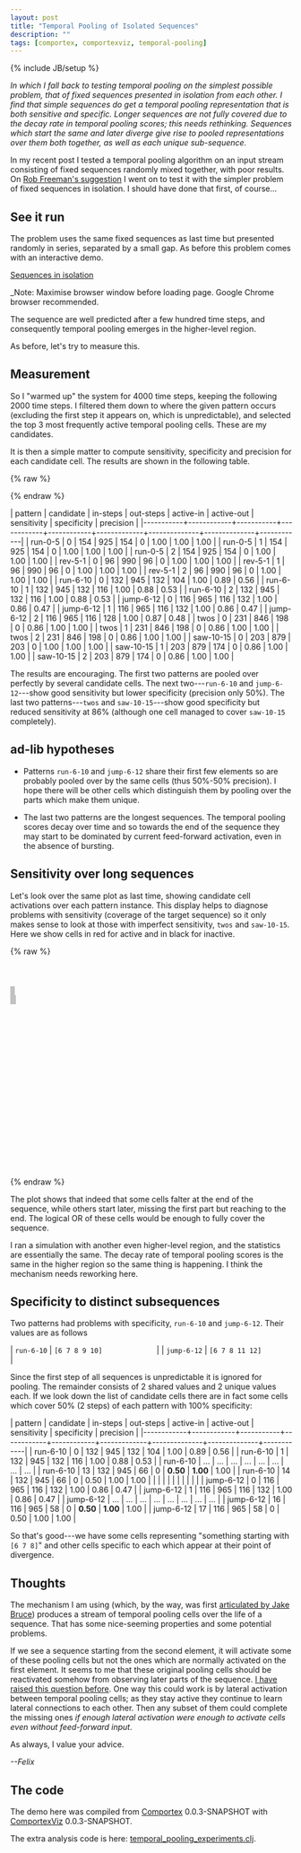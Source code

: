 ```yaml
---
layout: post
title: "Temporal Pooling of Isolated Sequences"
description: ""
tags: [comportex, comportexviz, temporal-pooling]
---
```

{% include JB/setup %}

_In which I fall back to testing temporal pooling on the simplest
possible problem, that of fixed sequences presented in isolation from
each other. I find that simple sequences do get a temporal pooling
representation that is both sensitive and specific. Longer sequences
are not fully covered due to the decay rate in temporal pooling
scores; this needs rethinking. Sequences which start the same and
later diverge give rise to pooled representations over them both
together, as well as each unique sub-sequence._

In my recent post I tested a temporal pooling algorithm on an input
stream consisting of fixed sequences randomly mixed together, with
poor results. On [Rob Freeman's
suggestion](http://lists.numenta.org/pipermail/nupic-theory_lists.numenta.org/2014-September/001377.html)
I went on to test it with the simpler problem of fixed sequences in
isolation. I should have done that first, of course...

## See it run

The problem uses the same fixed sequences as last time but presented
randomly in series, separated by a small gap. As before this problem
comes with an interactive demo.

[Sequences in isolation](/assets/2014-09-29/isolated_1d.html)

_Note: Maximise browser window before loading page. Google Chrome
browser recommended.

The sequence are well predicted after a few hundred time steps, and
consequently temporal pooling emerges in the higher-level region.

As before, let's try to measure this.

## Measurement

So I "warmed up" the system for 4000 time steps, keeping the following
2000 time steps. I filtered them down to where the given pattern
occurs (excluding the first step it appears on, which is
unpredictable), and selected the top 3 most frequently active temporal
pooling cells. These are my candidates.

It is then a simple matter to compute sensitivity, specificity and
precision for each candidate cell. The results are shown in the
following table.

{% raw %}
<style>
td, th { white-space: nowrap; }
</style>
{% endraw %}

|   pattern |  candidate |  in-steps |  out-steps |  active-in |  active-out |  sensitivity |  specificity |  precision |
|-----------+------------+-----------+------------+------------+-------------+--------------+--------------+------------|
|    run-0-5 |          0 |       154 |        925 |        154 |           0 |         1.00 |         1.00 |       1.00 |
|    run-0-5 |          1 |       154 |        925 |        154 |           0 |         1.00 |         1.00 |       1.00 |
|    run-0-5 |          2 |       154 |        925 |        154 |           0 |         1.00 |         1.00 |       1.00 |
|    rev-5-1 |          0 |        96 |        990 |         96 |           0 |         1.00 |         1.00 |       1.00 |
|    rev-5-1 |          1 |        96 |        990 |         96 |           0 |         1.00 |         1.00 |       1.00 |
|    rev-5-1 |          2 |        96 |        990 |         96 |           0 |         1.00 |         1.00 |       1.00 |
|   run-6-10 |          0 |       132 |        945 |        132 |         104 |         1.00 |         0.89 |       0.56 |
|   run-6-10 |          1 |       132 |        945 |        132 |         116 |         1.00 |         0.88 |       0.53 |
|   run-6-10 |          2 |       132 |        945 |        132 |         116 |         1.00 |         0.88 |       0.53 |
|  jump-6-12 |          0 |       116 |        965 |        116 |         132 |         1.00 |         0.86 |       0.47 |
|  jump-6-12 |          1 |       116 |        965 |        116 |         132 |         1.00 |         0.86 |       0.47 |
|  jump-6-12 |          2 |       116 |        965 |        116 |         128 |         1.00 |         0.87 |       0.48 |
|       twos |          0 |       231 |        846 |        198 |           0 |         0.86 |         1.00 |       1.00 |
|       twos |          1 |       231 |        846 |        198 |           0 |         0.86 |         1.00 |       1.00 |
|       twos |          2 |       231 |        846 |        198 |           0 |         0.86 |         1.00 |       1.00 |
|  saw-10-15 |          0 |       203 |        879 |        203 |           0 |         1.00 |         1.00 |       1.00 |
|  saw-10-15 |          1 |       203 |        879 |        174 |           0 |         0.86 |         1.00 |       1.00 |
|  saw-10-15 |          2 |       203 |        879 |        174 |           0 |         0.86 |         1.00 |       1.00 |

The results are encouraging. The first two patterns are pooled over
perfectly by several candidate cells. The next two---`run-6-10` and
`jump-6-12`---show good sensitivity but lower specificity (precision
only 50%). The last two patterns---`twos` and `saw-10-15`---show good
specificity but reduced sensitivity at 86% (although one cell managed
to cover `saw-10-15` completely).

## ad-lib hypotheses

* Patterns `run-6-10` and `jump-6-12` share their first few elements
so are probably pooled over by the same cells (thus 50%-50%
precision). I hope there will be other cells which distinguish them by
pooling over the parts which make them unique.

* The last two patterns are the longest sequences. The temporal
pooling scores decay over time and so towards the end of the sequence
they may start to be dominated by current feed-forward activation,
even in the absence of bursting.

## Sensitivity over long sequences

Let's look over the same plot as last time, showing candidate cell
activations over each pattern instance. This display helps to diagnose
problems with sensitivity (coverage of the target sequence) so it only
makes sense to look at those with imperfect sensitivity, `twos` and
`saw-10-15`. Here we show cells in red for active and in black for
inactive.

{% raw %}
<script src="http://variancecharts.com/cdn/variance-noncommercial-standalone-02c9f8b.min.js"
        charset="UTF-8"></script>
<style>
#runs-plot {
  width: 800px;
  height: 300px;
  margin-left: -60px;
  padding: 40px 20px 40px 60px;
  color: #444444;
  font-family: Helvetica, Arial, sans-serif;
  font-weight: bold;
  font-size: 14px;
}
#runs-plot chart {
  width: 100%;
  height: 45%;
  margin-bottom: 40px;
  background-color: rgba(0,0,0,0.05);
}
#runs-plot .legend-y {
  position: absolute;
  left: -80px;
  top: 50%;
  transform: rotate(-90deg);
}
#runs-plot .legend-x {
  position: absolute;
  width: 100%;
  text-align: center;
  bottom: -30px;
}
#runs-plot .chart-title {
  position: absolute;
  width: 100%;
  text-align: left;
  top: -20px;
}
#runs-plot point {
  width: 6px;
  height: 6px;
  margin-left: -3px;
  margin-top: -3px;
}
#runs-plot .active1 point {
  background-color: rgba(255,0,0,0.5);
}
#runs-plot .active0 point {
  background-color: rgba(0,0,0,0.5);
}
#runs-plot range {
  background-color: rgba(0,0,0,0.10);
  border: 1px solid rgba(0,0,0,0.15);
  border-width: 0px 1px;
}
</style>
<div id="runs-plot">

  <link id="twos-consistency"
      rel="variance-data"
      href="/assets/2014-09-29/isolated-twos-consistency.csv" />
  <chart data="#twos-consistency"
         map-xy="x candidate"
         scale-x-linear="0 11"
         scale-y-linear="14.5 -0.5">
    <span class="chart-title">Pattern "<tt>twos</tt>"</span>
    <span class="legend-y">15 candidate cells</span>
    <groups by="active">
    <div class="active{{active}}">
      <points></points>
    </div>
    </groups>
<div class="ranges">
<range literal-x-extent="0 1"></range>
<range literal-x-extent="2 3"></range>
<range literal-x-extent="4 5"></range>
<range literal-x-extent="6 7"></range>
</div>
  </chart>

  <link id="saw-10-15-consistency"
      rel="variance-data"
      href="/assets/2014-09-29/isolated-saw-10-15-consistency.csv" />
  <chart data="#saw-10-15-consistency"
         map-xy="x candidate"
         scale-x-linear="0 11"
         scale-y-linear="14.5 -0.5">
    <span class="chart-title">Pattern "<tt>saw-10-15</tt>"</span>
    <span class="legend-y">15 candidate cells</span>
    <span class="legend-x">Pattern instance</span>
    <groups by="active">
    <div class="active{{active}}">
      <points></points>
    </div>
    </groups>
<div class="ranges">
<range literal-x-extent="0 1"></range>
<range literal-x-extent="2 3"></range>
<range literal-x-extent="4 5"></range>
<range literal-x-extent="6 7"></range>
<range literal-x-extent="8 9"></range>
</div>
  </chart>
</div>
{% endraw %}

The plot shows that indeed that some cells falter at the end of the
sequence, while others start later, missing the first part but
reaching to the end. The logical OR of these cells would be enough to
fully cover the sequence.

I ran a simulation with another even higher-level region, and the
statistics are essentially the same. The decay rate of temporal
pooling scores is the same in the higher region so the same thing is
happening. I think the mechanism needs reworking here.


## Specificity to distinct subsequences

Two patterns had problems with specificity, `run-6-10` and
`jump-6-12`. Their values are as follows

| `run-6-10`  | `[6 7 8 9 10]             ` |
| `jump-6-12` | `[6 7 8 11 12]            ` |

Since the first step of all sequences is unpredictable it is ignored
for pooling. The remainder consists of 2 shared values and 2 unique
values each. If we look down the list of candidate cells there are in
fact some cells which cover 50% (2 steps) of each pattern with 100%
specificity:

|    pattern |  candidate |  in-steps |  out-steps |  active-in |  active-out |  sensitivity |  specificity |  precision |
|------------+------------+-----------+------------+------------+-------------+--------------+--------------+------------|
|   run-6-10 |          0 |       132 |        945 |        132 |         104 |         1.00 |         0.89 |       0.56 |
|   run-6-10 |          1 |       132 |        945 |        132 |         116 |         1.00 |         0.88 |       0.53 |
|   run-6-10 |        ... |       ... |        ... |        ... |         ... |          ... |          ... |        ... |
|   run-6-10 |         13 |       132 |        945 |         66 |           0 |     **0.50** |     **1.00** |       1.00 |
|   run-6-10 |         14 |       132 |        945 |         66 |           0 |         0.50 |         1.00 |       1.00 |
|            |            |           |            |            |             |              |              |            |
|  jump-6-12 |          0 |       116 |        965 |        116 |         132 |         1.00 |         0.86 |       0.47 |
|  jump-6-12 |          1 |       116 |        965 |        116 |         132 |         1.00 |         0.86 |       0.47 |
|  jump-6-12 |        ... |       ... |        ... |        ... |         ... |          ... |          ... |        ... |
|  jump-6-12 |         16 |       116 |        965 |         58 |           0 |     **0.50** |     **1.00** |       1.00 |
|  jump-6-12 |         17 |       116 |        965 |         58 |           0 |         0.50 |         1.00 |       1.00 |

So that's good---we have some cells representing "something starting
with `[6 7 8]`" and other cells specific to each which appear at their
point of divergence.

## Thoughts

The mechanism I am using (which, by the way, was first [articulated by
Jake
Bruce](http://lists.numenta.org/pipermail/nupic-theory_lists.numenta.org/2014-August/001112.html))
produces a stream of temporal pooling cells over the life of a
sequence. That has some nice-seeming properties and some potential
problems.

If we see a sequence starting from the second element, it will
activate some of these pooling cells but not the ones which are
normally activated on the first element. It seems to me that these
original pooling cells should be reactivated somehow from observing
later parts of the sequence. [I have raised this question
before](http://lists.numenta.org/pipermail/nupic-theory_lists.numenta.org/2014-August/001138.html).
One way this could work is by lateral activation between temporal
pooling cells; as they stay active they continue to learn lateral
connections to each other. Then any subset of them could complete the
missing ones _if enough lateral activation were enough to activate
cells even without feed-forward input_.


As always, I value your advice.

*--Felix*


## The code

The demo here was compiled from
[Comportex](https://github.com/floybix/comportex/) 0.0.3-SNAPSHOT with
[ComportexViz](https://github.com/floybix/comportexviz/) 0.0.3-SNAPSHOT.

The extra analysis code is here:
[temporal_pooling_experiments.clj](/assets/2014-09-26/temporal_pooling_experiments.clj).

